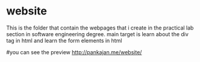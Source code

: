 # website
This is the folder that contain the webpages that i create in the practical lab section in software engineering degree.
main target is learn about the div tag in html and learn the form elements in html

#you can see the preview
http://pankajan.me/website/
